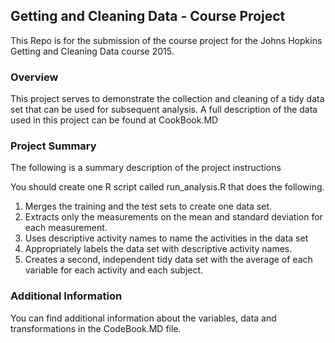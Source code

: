 ## Getting and Cleaning Data - Course Project

This Repo is for the submission of the course project for the Johns Hopkins Getting and Cleaning Data course 2015.

### Overview
This project serves to demonstrate the collection and cleaning of a tidy data set that can be used for subsequent
analysis. A full description of the data used in this project can be found at CookBook.MD

### Project Summary
The following is a summary description of the project instructions

You should create one R script called run_analysis.R that does the following. 
1. Merges the training and the test sets to create one data set.
2. Extracts only the measurements on the mean and standard deviation for each measurement. 
3. Uses descriptive activity names to name the activities in the data set
4. Appropriately labels the data set with descriptive activity names. 
5. Creates a second, independent tidy data set with the average of each variable for each activity and each subject. 

### Additional Information
You can find additional information about the variables, data and transformations in the CodeBook.MD file.
